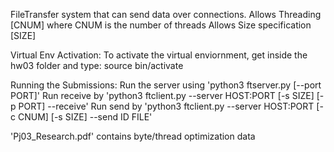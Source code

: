 FileTransfer system that can send data over connections. 
	Allows Threading [CNUM] where CNUM is the number of threads
	Allows Size specification [SIZE]

Virtual Env Activation:
	    To activate the virtual enviornment, 
	    get inside the hw03 folder and type:
						source bin/activate

Running the Submissions:
	Run the server using 'python3 ftserver.py [--port PORT]'
	Run receive by 'python3 ftclient.py --server HOST:PORT [-s SIZE] [-p PORT] --receive'
	Run send by 'python3 ftclient.py --server HOST:PORT [-c CNUM] [-s SIZE] --send ID FILE'

'Pj03_Research.pdf' contains byte/thread optimization data

